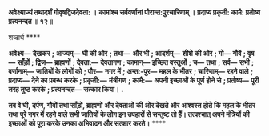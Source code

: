 **अवेक्ष्याज्यं तथादर्शं गोवृषद्विजदेवता: ।** **कामांश्च सर्ववर्णानां पौरान्त:पुरचारिणाम् ।** **प्रदाप्य प्रकृती: कामै: प्रतोष्य प्रत्यनन्दत ॥ १२॥** 

शब्दार्थ **** 

**अवेक्ष्य—** **देखकर** **; आज्यम्—** **घी की ओर** **; तथा—** **और भी** **; आदर्शम्—** **शीशे की ओर** **; गो—** **गौवें** **; वृष—** **साँड़ों** **; द्विज—** **ब्राह्मणों** **; देवता:—** **देवतागण** **; कामान्—** **इच्छित वस्तुओं** **; च—** **तथा** **; सर्व—** **सभी** **; वर्णानाम्—** **जातियों के लोगों को** **; पौर—** **नगर में** **; अन्त:-पुर—** **महल के भीतर** **; चारिणाम्—** **रहने वाले** **; प्रदाप्य—** **देने का प्रबन्ध करके** **; प्रकृती:—** **मंत्रीगण** **; कामै:—** **अपनी इच्छाओं के पूर्ण होने से** **; प्रतोष्य—** **पूरी तरह तुष्ट करके** **; प्रत्यनन्दत—** **सत्कार किया।** **.** 

**तब वे घी, दर्पण, गौवों तथा साँड़ों, ब्राह्मणों और देवताओं की ओर देखते और आश्वस्त** **होते कि महल के भीतर तथा पूरे नगर में रहने वाले सभी जातियों के लोग इन उपहारों से सन्तुष्ट** **तो हैं। तत्पश्चात् अपने मंत्रियों की इच्छाओं को पूरा करके उनका अभिवादन और सत्कार करते।** **** 